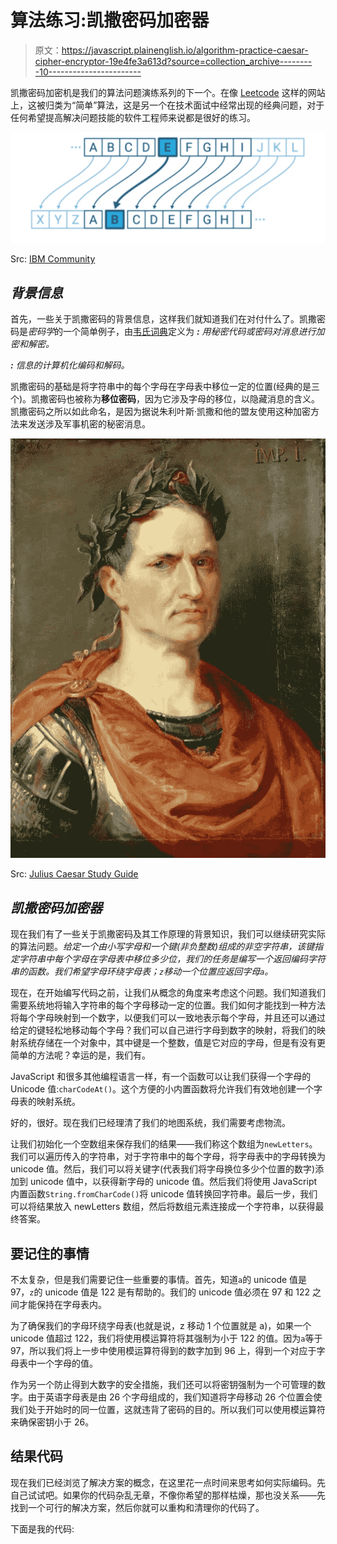 # 算法练习:凯撒密码加密器

> 原文：<https://javascript.plainenglish.io/algorithm-practice-caesar-cipher-encryptor-19e4fe3a613d?source=collection_archive---------10----------------------->

凯撒密码加密机是我们的算法问题演练系列的下一个。在像 [Leetcode](https://leetcode.com/) 这样的网站上，这被归类为“简单”算法，这是另一个在技术面试中经常出现的经典问题，对于任何希望提高解决问题技能的软件工程师来说都是很好的练习。

![](img/00c8bc5c1227bfc95916a871ed57f9dd.png)

Src: [IBM Community](https://community.ibm.com/community/user/ibmz-and-linuxone/blogs/subhasish-sarkar1/2020/07/04/caesar-cipher)

## ***背景信息***

首先，一些关于凯撒密码的背景信息，这样我们就知道我们在对付什么了。凯撒密码是*密码学*的一个简单例子，由[韦氏词典](https://www.merriam-webster.com/dictionary/cryptography)定义为 ***:*** *用秘密代码或密码对消息进行加密和解密。*

***:*** *信息的计算机化编码和解码。*

凯撒密码的基础是将字符串中的每个字母在字母表中移位一定的位置(经典的是三个)。凯撒密码也被称为**移位密码**，因为它涉及字母的移位，以隐藏消息的含义。凯撒密码之所以如此命名，是因为据说朱利叶斯·凯撒和他的盟友使用这种加密方法来发送涉及军事机密的秘密消息。

![](img/e7449412fb2dd170cabbfbe04b0ec70a.png)

Src: [Julius Caesar Study Guide](https://www.shakespearestudyguide.com/JuliusCae.html)

## ***凯撒密码加密器***

现在我们有了一些关于凯撒密码及其工作原理的背景知识，我们可以继续研究实际的算法问题。*给定一个由小写字母和一个键(非负整数)组成的非空字符串，该键指定字符串中每个字母在字母表中移位多少位，我们的任务是编写一个返回编码字符串的函数。我们希望字母环绕字母表；`z`移动一个位置应返回字母`a`。*

现在，在开始编写代码之前，让我们从概念的角度来考虑这个问题。我们知道我们需要系统地将输入字符串的每个字母移动一定的位置。我们如何才能找到一种方法将每个字母映射到一个数字，以便我们可以一致地表示每个字母，并且还可以通过给定的键轻松地移动每个字母？我们可以自己进行字母到数字的映射，将我们的映射系统存储在一个对象中，其中键是一个整数，值是它对应的字母，但是有没有更简单的方法呢？幸运的是，我们有。

JavaScript 和很多其他编程语言一样，有一个函数可以让我们获得一个字母的 Unicode 值:`charCodeAt()`。这个方便的小内置函数将允许我们有效地创建一个字母表的映射系统。

好的，很好。现在我们已经理清了我们的地图系统，我们需要考虑物流。

让我们初始化一个空数组来保存我们的结果——我们称这个数组为`newLetters`。我们可以遍历传入的字符串，对于字符串中的每个字母，将字母表中的字母转换为 unicode 值。然后，我们可以将关键字(代表我们将字母换位多少个位置的数字)添加到 unicode 值中，以获得新字母的 unicode 值。然后我们将使用 JavaScript 内置函数`String.fromCharCode()`将 unicode 值转换回字符串。最后一步，我们可以将结果放入 newLetters 数组，然后将数组元素连接成一个字符串，以获得最终答案。

## **要记住的事情**

不太复杂，但是我们需要记住一些重要的事情。首先，知道`a`的 unicode 值是 97，`z`的 unicode 值是 122 是有帮助的。我们的 unicode 值必须在 97 和 122 之间才能保持在字母表内。

为了确保我们的字母环绕字母表(也就是说，z 移动 1 个位置就是 a)，如果一个 unicode 值超过 122，我们将使用模运算符将其强制为小于 122 的值。因为`a`等于 97，所以我们将上一步中使用模运算符得到的数字加到 96 上，得到一个对应于字母表中一个字母的值。

作为另一个防止得到大数字的安全措施，我们还可以将密钥强制为一个可管理的数字。由于英语字母表是由 26 个字母组成的，我们知道将字母移动 26 个位置会使我们处于开始时的同一位置，这就违背了密码的目的。所以我们可以使用模运算符来确保密钥小于 26。

## **结果代码**

现在我们已经浏览了解决方案的概念，在这里花一点时间来思考如何实际编码。先自己试试吧。如果你的代码杂乱无章，不像你希望的那样枯燥，那也没关系——先找到一个可行的解决方案，然后你就可以重构和清理你的代码了。

下面是我的代码: